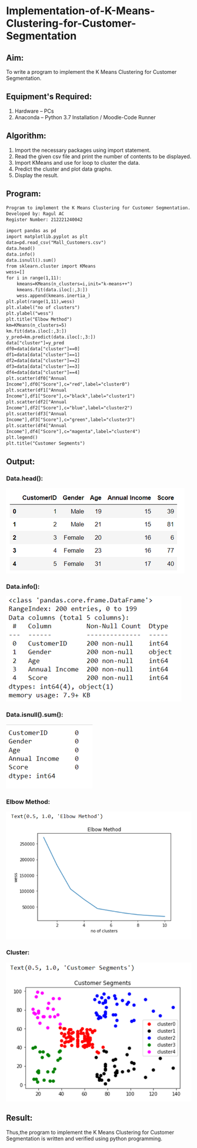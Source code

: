 # Implementation-of-K-Means-Clustering-for-Customer-Segmentation

## Aim:
To write a program to implement the K Means Clustering for Customer Segmentation.

## Equipment's Required:
1. Hardware – PCs
2. Anaconda – Python 3.7 Installation / Moodle-Code Runner

## Algorithm:
1. Import the necessary packages using import statement.
2. Read the given csv file and print the number of contents to be displayed.
3. Import KMeans and use for loop to cluster the data.
4. Predict the cluster and plot data graphs.
5. Display the result.

## Program:
~~~
Program to implement the K Means Clustering for Customer Segmentation.
Developed by: Ragul AC
Register Number: 212221240042
~~~
~~~
import pandas as pd
import matplotlib.pyplot as plt
data=pd.read_csv("Mall_Customers.csv")
data.head()
data.info()
data.isnull().sum()
from sklearn.cluster import KMeans
wess=[]
for i in range(1,11):
    kmeans=KMeans(n_clusters=i,init="k-means++")
    kmeans.fit(data.iloc[:,3:])
    wess.append(kmeans.inertia_)
plt.plot(range(1,11),wess)
plt.xlabel("no of clusters")
plt.ylabel("wess")
plt.title("Elbow Method")
km=KMeans(n_clusters=5)
km.fit(data.iloc[:,3:])
y_pred=km.predict(data.iloc[:,3:])
data["cluster"]=y_pred
df0=data[data["cluster"]==0]
df1=data[data["cluster"]==1]
df2=data[data["cluster"]==2]
df3=data[data["cluster"]==3]
df4=data[data["cluster"]==4]
plt.scatter(df0["Annual Income"],df0["Score"],c="red",label="cluster0")
plt.scatter(df1["Annual Income"],df1["Score"],c="black",label="cluster1")
plt.scatter(df2["Annual Income"],df2["Score"],c="blue",label="cluster2")
plt.scatter(df3["Annual Income"],df3["Score"],c="green",label="cluster3")
plt.scatter(df4["Annual Income"],df4["Score"],c="magenta",label="cluster4")
plt.legend() 
plt.title("Customer Segments")
~~~

## Output:

### Data.head():
![output](1.png)
### Data.info():
![output](2.png)
### Data.isnull().sum():
![output](3.png)
### Elbow Method:
![output](4.png)
### Cluster:
![output](5.png)


## Result:
Thus,the program to implement the K Means Clustering for Customer Segmentation is written and verified using python programming.
